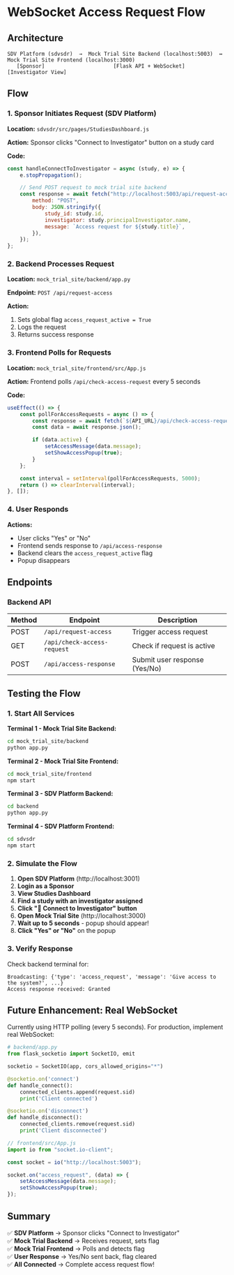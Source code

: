 # WebSocket Access Request Flow

## Architecture

```
SDV Platform (sdvsdr)  →  Mock Trial Site Backend (localhost:5003)  ↔  Mock Trial Site Frontend (localhost:3000)
   [Sponsor]                      [Flask API + WebSocket]                    [Investigator View]
```

## Flow

### 1. Sponsor Initiates Request (SDV Platform)

**Location:** `sdvsdr/src/pages/StudiesDashboard.js`

**Action:** Sponsor clicks "Connect to Investigator" button on a study card

**Code:**

```javascript
const handleConnectToInvestigator = async (study, e) => {
    e.stopPropagation();

    // Send POST request to mock trial site backend
    const response = await fetch("http://localhost:5003/api/request-access", {
        method: "POST",
        body: JSON.stringify({
            study_id: study.id,
            investigator: study.principalInvestigator.name,
            message: `Access request for ${study.title}`,
        }),
    });
};
```

### 2. Backend Processes Request

**Location:** `mock_trial_site/backend/app.py`

**Endpoint:** `POST /api/request-access`

**Action:**

1. Sets global flag `access_request_active = True`
2. Logs the request
3. Returns success response

### 3. Frontend Polls for Requests

**Location:** `mock_trial_site/frontend/src/App.js`

**Action:** Frontend polls `/api/check-access-request` every 5 seconds

**Code:**

```javascript
useEffect(() => {
    const pollForAccessRequests = async () => {
        const response = await fetch(`${API_URL}/api/check-access-request`);
        const data = await response.json();

        if (data.active) {
            setAccessMessage(data.message);
            setShowAccessPopup(true);
        }
    };

    const interval = setInterval(pollForAccessRequests, 5000);
    return () => clearInterval(interval);
}, []);
```

### 4. User Responds

**Actions:**

-   User clicks "Yes" or "No"
-   Frontend sends response to `/api/access-response`
-   Backend clears the `access_request_active` flag
-   Popup disappears

## Endpoints

### Backend API

| Method | Endpoint                    | Description                   |
| ------ | --------------------------- | ----------------------------- |
| POST   | `/api/request-access`       | Trigger access request        |
| GET    | `/api/check-access-request` | Check if request is active    |
| POST   | `/api/access-response`      | Submit user response (Yes/No) |

## Testing the Flow

### 1. Start All Services

**Terminal 1 - Mock Trial Site Backend:**

```bash
cd mock_trial_site/backend
python app.py
```

**Terminal 2 - Mock Trial Site Frontend:**

```bash
cd mock_trial_site/frontend
npm start
```

**Terminal 3 - SDV Platform Backend:**

```bash
cd backend
python app.py
```

**Terminal 4 - SDV Platform Frontend:**

```bash
cd sdvsdr
npm start
```

### 2. Simulate the Flow

1. **Open SDV Platform** (http://localhost:3001)
2. **Login as a Sponsor**
3. **View Studies Dashboard**
4. **Find a study with an investigator assigned**
5. **Click "🔌 Connect to Investigator" button**
6. **Open Mock Trial Site** (http://localhost:3000)
7. **Wait up to 5 seconds** - popup should appear!
8. **Click "Yes" or "No"** on the popup

### 3. Verify Response

Check backend terminal for:

```
Broadcasting: {'type': 'access_request', 'message': 'Give access to the system?', ...}
Access response received: Granted
```

## Future Enhancement: Real WebSocket

Currently using HTTP polling (every 5 seconds). For production, implement real WebSocket:

```python
# backend/app.py
from flask_socketio import SocketIO, emit

socketio = SocketIO(app, cors_allowed_origins="*")

@socketio.on('connect')
def handle_connect():
    connected_clients.append(request.sid)
    print('Client connected')

@socketio.on('disconnect')
def handle_disconnect():
    connected_clients.remove(request.sid)
    print('Client disconnected')
```

```javascript
// frontend/src/App.js
import io from "socket.io-client";

const socket = io("http://localhost:5003");

socket.on("access_request", (data) => {
    setAccessMessage(data.message);
    setShowAccessPopup(true);
});
```

## Summary

✅ **SDV Platform** → Sponsor clicks "Connect to Investigator"  
✅ **Mock Trial Backend** → Receives request, sets flag  
✅ **Mock Trial Frontend** → Polls and detects flag  
✅ **User Response** → Yes/No sent back, flag cleared  
✅ **All Connected** → Complete access request flow!
